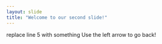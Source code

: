 ```yaml
---
layout: slide
title: "Welcome to our second slide!"
---
```

replace line 5 with something
Use the left arrow to go back!

